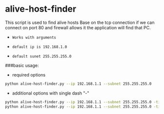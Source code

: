 # alive-host-finder
This script is used to find alive hosts Base on the tcp connection if we can connect on port 80 and firewall allows it the application will find that PC.
      
*     Works with arguments
*     default ip is 192.168.1.0
*     default sunet 255.255.255.0

###basic usage:
  -   required options
  ```sh
  python alive-host-finder.py --ip 192.168.1.1 --subnet 255.255.255.0
  ```
  
  
  -   additional options with single dash "-"
  ```sh
  python alive-host-finder.py --ip 192.168.1.1 --subnet 255.255.255.0 -timeout 0.5
  python alive-host-finder.py --ip 192.168.1.1 --subnet 255.255.255.0 -timeout 0.5 -verbose
  ```
